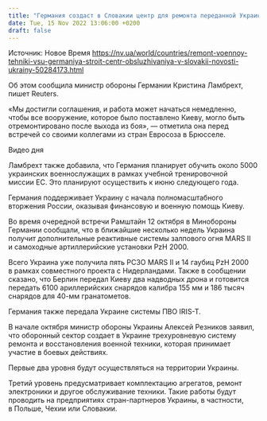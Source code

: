 ```yaml
---
title: "Германия создаст в Словакии центр для ремонта переданной Украине военной техники"
date: Tue, 15 Nov 2022 13:06:00 +0200
draft: false
---
```

Источник: Новое Время https://nv.ua/world/countries/remont-voennoy-tehniki-vsu-germaniya-stroit-centr-obsluzhivaniya-v-slovakii-novosti-ukrainy-50284173.html


 Об этом сообщила министр обороны Германии Кристина Ламбрехт, пишет Reuters.

«Мы достигли соглашения, и работа может начаться немедленно, чтобы все вооружение, которое было поставлено Киеву, могло быть отремонтировано после выхода из боя», — отметила она перед встречей со своими коллегами из стран Евросоза в Брюсселе.

 Видео дня   

Ламбрехт также добавила, что Германия планирует обучить около 5000 украинских военнослужащих в рамках учебной тренировочной миссии ЕС. Это планируют осуществить к июню следующего года.

Германия поддерживает Украину с начала полномасштабного вторжения России, оказывая финансовую и военную помощь Киеву.

Во время очередной встречи Рамштайн 12 октября в Минобороны Германии сообщали, что в ближайшие несколько недель Украина получит дополнительные реактивные системы залпового огня MARS II и самоходные артиллерийские установки PzH 2000.

Всего Украина уже получила пять РСЗО MARS II и 14 гаубиц PzH 2000 в рамках совместного проекта с Нидерландами. Также в сообщении сказано, что Берлин передал Киеву два надводных дрона и готовится передать 6100 ариллерийских снарядов калибра 155 мм и 186 тысяч снарядов для 40-мм гранатометов.

Германия также передала Украине системы ПВО IRIS-T.

В начале октября министр обороны Украины Алексей Резников заявил, что оборонный сектор создает в Украине трехуровневую систему ремонта и восстановления военной техники, которая принимает участие в боевых действиях.

Первые два уровня будут осуществляться на территории Украины.

Третий уровень предусматривает комплектацию агрегатов, ремонт электроники и другое обслуживание техники. Такие работы будут проводить на предприятиях стран-партнеров Украины, в частности, в Польше, Чехии или Словакии.
